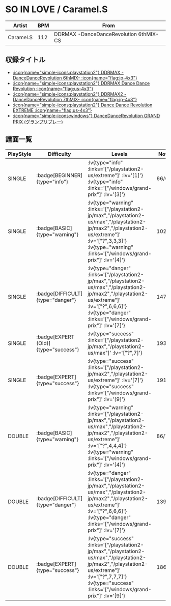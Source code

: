 # SO IN LOVE / Caramel.S

|Artist|BPM|From|
|------|---|----|
|Caramel.S|112|DDRMAX -DanceDanceRevolution 6thMIX- CS|

## 収録タイトル

- [ :icon{name="simple-icons:playstation2"} DDRMAX -DanceDanceRevolution 6thMIX- :icon{name="flag:jp-4x3"} ](/playstation2-jp/max)
- [ :icon{name="simple-icons:playstation2"} DDRMAX Dance Dance Revolution :icon{name="flag:us-4x3"} ](/playstation2-us/max)
- [ :icon{name="simple-icons:playstation2"} DDRMAX2 -DanceDanceRevolution 7thMIX- :icon{name="flag:jp-4x3"} ](/playstation2-jp/max2)
- [ :icon{name="simple-icons:playstation2"} Dance Dance Revolution EXTREME :icon{name="flag:us-4x3"} ](/playstation2-us/extreme)
- [ :icon{name="simple-icons:windows"} DanceDanceRevolution GRAND PRIX (グランプリプレー)](/windows/grand-prix)

## 譜面一覧

|PlayStyle|Difficulty|Levels|Notes|Movie|
|---------|----------|------|-----|-----|
|SINGLE| :badge[BEGINNER]{type="info"} | :lv{type="info" :links='["/playstation2-us/extreme"]' :lv='[1]'}  :lv{type="info" :links='["/windows/grand-prix"]' :lv='[3]'} |66/0||
|SINGLE| :badge[BASIC]{type="warning"} | :lv{type="warning" :links='["/playstation2-jp/max","/playstation2-us/max","/playstation2-jp/max2","/playstation2-us/extreme"]' :lv='["?",3,3,3]'}  :lv{type="warning" :links='["/windows/grand-prix"]' :lv='[4]'} |102/27||
|SINGLE| :badge[DIFFICULT]{type="danger"} | :lv{type="danger" :links='["/playstation2-jp/max","/playstation2-us/max","/playstation2-jp/max2","/playstation2-us/extreme"]' :lv='["?",6,6,6]'}  :lv{type="danger" :links='["/windows/grand-prix"]' :lv='[7]'} |147/33||
|SINGLE| :badge[EXPERT (Old)]{type="success"} | :lv{type="success" :links='["/playstation2-jp/max","/playstation2-us/max"]' :lv='["?",7]'} |193/26||
|SINGLE| :badge[EXPERT]{type="success"} | :lv{type="success" :links='["/playstation2-jp/max2","/playstation2-us/extreme"]' :lv='[7]'}  :lv{type="success" :links='["/windows/grand-prix"]' :lv='[9]'} |191/26||
|DOUBLE| :badge[BASIC]{type="warning"} | :lv{type="warning" :links='["/playstation2-jp/max","/playstation2-us/max","/playstation2-jp/max2","/playstation2-us/extreme"]' :lv='["?",4,4,4]'}  :lv{type="warning" :links='["/windows/grand-prix"]' :lv='[4]'} |86/7||
|DOUBLE| :badge[DIFFICULT]{type="danger"} | :lv{type="danger" :links='["/playstation2-jp/max","/playstation2-us/max","/playstation2-jp/max2","/playstation2-us/extreme"]' :lv='["?",6,6,6]'}  :lv{type="danger" :links='["/windows/grand-prix"]' :lv='[7]'} |139/14||
|DOUBLE| :badge[EXPERT]{type="success"} | :lv{type="success" :links='["/playstation2-jp/max","/playstation2-us/max","/playstation2-jp/max2","/playstation2-us/extreme"]' :lv='["?",7,7,7]'}  :lv{type="success" :links='["/windows/grand-prix"]' :lv='[9]'} |186/24||
